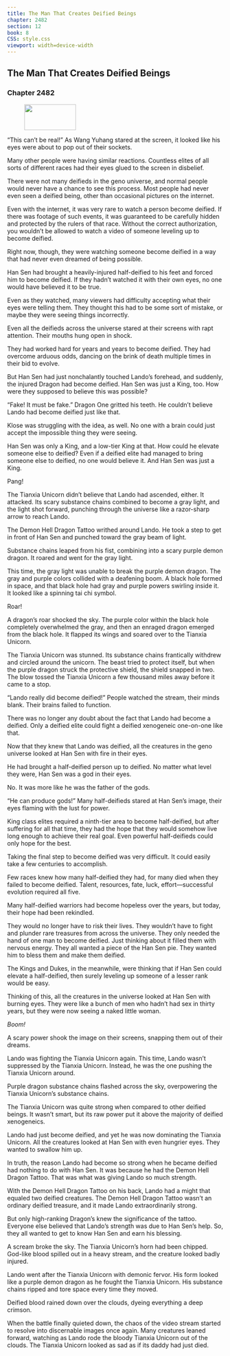 ```yaml
---
title: The Man That Creates Deified Beings
chapter: 2482
section: 12
book: 8
CSS: style.css
viewport: width=device-width
---
```


## The Man That Creates Deified Beings

### Chapter 2482

<figure>
	<img src="../Images/gem.gif" alt="" id="gem" width="120" height="60" />
</figure>

“This can’t be real!” As Wang Yuhang stared at the screen, it looked like his eyes were about to pop out of their sockets.

Many other people were having similar reactions. Countless elites of all sorts of different races had their eyes glued to the screen in disbelief.

There were not many deifieds in the geno universe, and normal people would never have a chance to see this process. Most people had never even seen a deified being, other than occasional pictures on the internet.

Even with the internet, it was very rare to watch a person become deified. If there was footage of such events, it was guaranteed to be carefully hidden and protected by the rulers of that race. Without the correct authorization, you wouldn’t be allowed to watch a video of someone leveling up to become deified.

Right now, though, they were watching someone become deified in a way that had never even dreamed of being possible.

Han Sen had brought a heavily-injured half-deified to his feet and forced him to become deified. If they hadn’t watched it with their own eyes, no one would have believed it to be true.

Even as they watched, many viewers had difficulty accepting what their eyes were telling them. They thought this had to be some sort of mistake, or maybe they were seeing things incorrectly.

Even all the deifieds across the universe stared at their screens with rapt attention. Their mouths hung open in shock.

They had worked hard for years and years to become deified. They had overcome arduous odds, dancing on the brink of death multiple times in their bid to evolve.

But Han Sen had just nonchalantly touched Lando’s forehead, and suddenly, the injured Dragon had become deified. Han Sen was just a King, too. How were they supposed to believe this was possible?

“Fake! It must be fake.” Dragon One gritted his teeth. He couldn’t believe Lando had become deified just like that.

Klose was struggling with the idea, as well. No one with a brain could just accept the impossible thing they were seeing.

Han Sen was only a King, and a low-tier King at that. How could he elevate someone else to deified? Even if a deified elite had managed to bring someone else to deified, no one would believe it. And Han Sen was just a King.

Pang!

The Tianxia Unicorn didn’t believe that Lando had ascended, either. It attacked. Its scary substance chains combined to become a gray light, and the light shot forward, punching through the universe like a razor-sharp arrow to reach Lando.

The Demon Hell Dragon Tattoo writhed around Lando. He took a step to get in front of Han Sen and punched toward the gray beam of light.

Substance chains leaped from his fist, combining into a scary purple demon dragon. It roared and went for the gray light.

This time, the gray light was unable to break the purple demon dragon. The gray and purple colors collided with a deafening boom. A black hole formed in space, and that black hole had gray and purple powers swirling inside it. It looked like a spinning tai chi symbol.

Roar!

A dragon’s roar shocked the sky. The purple color within the black hole completely overwhelmed the gray, and then an enraged dragon emerged from the black hole. It flapped its wings and soared over to the Tianxia Unicorn.

The Tianxia Unicorn was stunned. Its substance chains frantically withdrew and circled around the unicorn. The beast tried to protect itself, but when the purple dragon struck the protective shield, the shield snapped in two. The blow tossed the Tianxia Unicorn a few thousand miles away before it came to a stop.

“Lando really did become deified!” People watched the stream, their minds blank. Their brains failed to function.

There was no longer any doubt about the fact that Lando had become a deified. Only a deified elite could fight a deified xenogeneic one-on-one like that.

Now that they knew that Lando was deified, all the creatures in the geno universe looked at Han Sen with fire in their eyes.

He had brought a half-deified person up to deified. No matter what level they were, Han Sen was a god in their eyes.

No. It was more like he was the father of the gods.

“He can produce gods!” Many half-deifieds stared at Han Sen’s image, their eyes flaming with the lust for power.

King class elites required a ninth-tier area to become half-deified, but after suffering for all that time, they had the hope that they would somehow live long enough to achieve their real goal. Even powerful half-deifieds could only hope for the best.

Taking the final step to become deified was very difficult. It could easily take a few centuries to accomplish.

Few races knew how many half-deified they had, for many died when they failed to become deified. Talent, resources, fate, luck, effort—successful evolution required all five.

Many half-deified warriors had become hopeless over the years, but today, their hope had been rekindled.

They would no longer have to risk their lives. They wouldn’t have to fight and plunder rare treasures from across the universe. They only needed the hand of one man to become deified. Just thinking about it filled them with nervous energy. They all wanted a piece of the Han Sen pie. They wanted him to bless them and make them deified.

The Kings and Dukes, in the meanwhile, were thinking that if Han Sen could elevate a half-deified, then surely leveling up someone of a lesser rank would be easy.

Thinking of this, all the creatures in the universe looked at Han Sen with burning eyes. They were like a bunch of men who hadn’t had sex in thirty years, but they were now seeing a naked little woman.

*Boom!*

A scary power shook the image on their screens, snapping them out of their dreams.

Lando was fighting the Tianxia Unicorn again. This time, Lando wasn’t suppressed by the Tianxia Unicorn. Instead, he was the one pushing the Tianxia Unicorn around.

Purple dragon substance chains flashed across the sky, overpowering the Tianxia Unicorn’s substance chains.

The Tianxia Unicorn was quite strong when compared to other deified beings. It wasn’t smart, but its raw power put it above the majority of deified xenogeneics.

Lando had just become deified, and yet he was now dominating the Tianxia Unicorn. All the creatures looked at Han Sen with even hungrier eyes. They wanted to swallow him up.

In truth, the reason Lando had become so strong when he became deified had nothing to do with Han Sen. It was because he had the Demon Hell Dragon Tattoo. That was what was giving Lando so much strength.

With the Demon Hell Dragon Tattoo on his back, Lando had a might that equaled two deified creatures. The Demon Hell Dragon Tattoo wasn’t an ordinary deified treasure, and it made Lando extraordinarily strong.

But only high-ranking Dragon’s knew the significance of the tattoo. Everyone else believed that Lando’s strength was due to Han Sen’s help. So, they all wanted to get to know Han Sen and earn his blessing.

A scream broke the sky. The Tianxia Unicorn’s horn had been chipped. God-like blood spilled out in a heavy stream, and the creature looked badly injured.

Lando went after the Tianxia Unicorn with demonic fervor. His form looked like a purple demon dragon as he fought the Tianxia Unicorn. His substance chains ripped and tore space every time they moved.

Deified blood rained down over the clouds, dyeing everything a deep crimson.

When the battle finally quieted down, the chaos of the video stream started to resolve into discernable images once again. Many creatures leaned forward, watching as Lando rode the bloody Tianxia Unicorn out of the clouds. The Tianxia Unicorn looked as sad as if its daddy had just died.